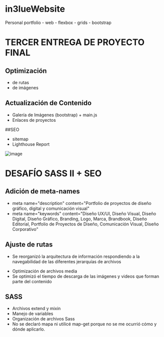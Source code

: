 # in3lueWebsite
Personal portfolio - web - flexbox - grids - bootstrap

  # TERCER ENTREGA DE PROYECTO FINAL
  
  ## Optimización
  - de rutas
  - de imágenes

  ## Actualización de Contenido
  - Galería de Imágenes (bootstrap) + main.js
  - Enlaces de proyectos
  
  ##SEO
  - sitemap
  - Lighthouse Report


![image](https://user-images.githubusercontent.com/90809728/150847368-7bdac538-f9d0-435c-88d7-967da25d4dc7.png)


# DESAFÍO SASS II + SEO

## Adición de meta-names
-	meta name="description" content="Portfolio de proyectos de diseño gráfico, digital  y comunicación visual"
-	meta name="keywords"  content="Diseño UX/UI, Diseño Visual, Diseño Digital, Diseño Gráfico, Branding, Logo, Marca, Brandbook, Diseño Editorial, Portfolio de Proyectos de Diseño, Comunicación Visual, Diseño Corporativo"

## Ajuste de rutas
-	Se reorganizó la arquitectura de información respondiendo a la navegabilidad de las diferentes jerarquías de archivos
*	Optimización de archivos media
*	Se optimizó el tiempo de descarga de las imágenes y videos que forman parte del contenido

## SASS
-	Archivos extend y mixin
-	Manejo de variables
-	Organización de archivos Sass 
-	No se declaró mapa ni utilicé map-get porque no se me ocurrió cómo y dónde aplicarlo.
